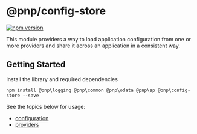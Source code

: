 # @pnp/config-store

[![npm version](https://badge.fury.io/js/%40pnp%2Fconfig-store.svg)](https://badge.fury.io/js/%40pnp%2Fconfig-store)

This module providers a way to load application configuration from one or more providers and share it across an application in a consistent way.

## Getting Started

Install the library and required dependencies

`npm install @pnp\logging @pnp\common @pnp\odata @pnp\sp @pnp\config-store --save`

See the topics below for usage:

* [configuration](configuration.md)
* [providers](providers.md)